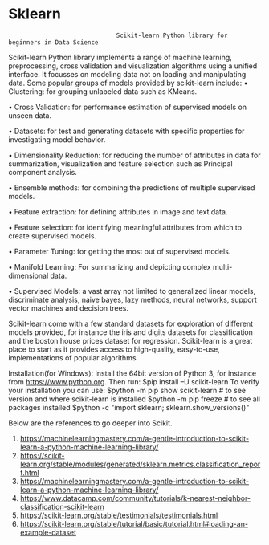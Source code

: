# Sklearn

				                  Scikit-learn Python library for beginners in Data Science
Scikit-learn Python library implements a range of machine learning, preprocessing, cross validation and visualization algorithms using a unified interface. It focusses on modeling data not on loading and manipulating data. Some popular groups of models provided by scikit-learn include:
• Clustering: for grouping unlabeled data such as KMeans.

• Cross Validation: for performance estimation of supervised models on unseen data.

• Datasets: for test and generating datasets with specific properties for investigating model behavior.

• Dimensionality Reduction: for reducing the number of attributes in data for summarization, visualization and feature selection such as Principal component analysis.

• Ensemble methods: for combining the predictions of multiple supervised models.

• Feature extraction: for defining attributes in image and text data.

• Feature selection: for identifying meaningful attributes from which to create supervised models.

• Parameter Tuning: for getting the most out of supervised models.

• Manifold Learning: For summarizing and depicting complex multi-dimensional data.

• Supervised Models: a vast array not limited to generalized linear models, discriminate analysis, naive   bayes, lazy methods, neural networks, support vector machines and decision trees.

Scikit-learn come with a few standard datasets for exploration of different models provided, for instance the iris and digits datasets for classification and the boston house prices dataset for regression.
Scikit-learn is a great place to start  as it provides access to high-quality, easy-to-use, implementations of popular algorithms. 

Installation(for Windows):
Install the 64bit version of Python 3, for instance from https://www.python.org. Then run:
$pip install –U scikit-learn 
To verify your installation you can use:
$python -m pip show scikit-learn           # to see version and where scikit-learn is installed
$python -m pip freeze         # to see all packages installed
$python -c  "import sklearn; sklearn.show_versions()"

Below are the references to go deeper into Scikit.
1.	https://machinelearningmastery.com/a-gentle-introduction-to-scikit-learn-a-python-machine-learning-library/
2.	https://scikit-learn.org/stable/modules/generated/sklearn.metrics.classification_report.html
3.	https://machinelearningmastery.com/a-gentle-introduction-to-scikit-learn-a-python-machine-learning-library/
4.	https://www.datacamp.com/community/tutorials/k-nearest-neighbor-classification-scikit-learn
5.	https://scikit-learn.org/stable/testimonials/testimonials.html
6.	https://scikit-learn.org/stable/tutorial/basic/tutorial.html#loading-an-example-dataset
